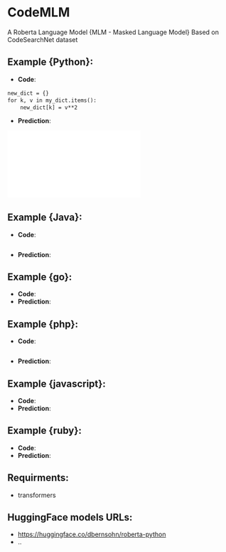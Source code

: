 # CodeMLM
A Roberta Language Model {MLM - Masked Language Model}
Based on CodeSearchNet dataset

## Example {Python}:
+ **Code**:  
```
new_dict = {}
for k, v in my_dict.items():
    new_dict[k] = v**2
```
+ **Prediction**:  

![roberta python loss](roberta-python-loss.pdf "roberta python loss")

## Example {Java}:
+ **Code**:
```
```
+ **Prediction**:  

## Example {go}:
+ **Code**:  
+ **Prediction**:  

## Example {php}:
+ **Code**:
```
```
+ **Prediction**:  

## Example {javascript}:
+ **Code**:  
+ **Prediction**: 

## Example {ruby}:
+ **Code**:  
+ **Prediction**: 

## Requirments:
+ transformers

## HuggingFace models URLs:
+ https://huggingface.co/dbernsohn/roberta-python
+ ..
